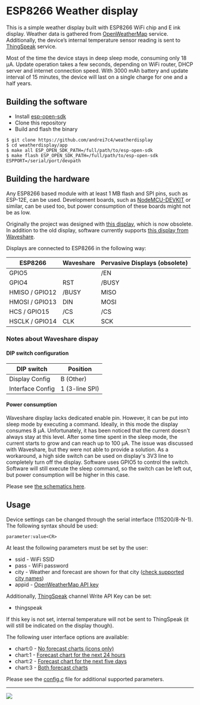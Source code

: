 # ESP8266 Weather display

This is a simple weather display built with ESP8266 WiFi chip and E ink display. Weather data is gathered from [OpenWeatherMap](http://openweathermap.org) service. Additionally, the device’s internal temperature sensor reading is sent to [ThingSpeak](https://thingspeak.com) service.

Most of the time the device stays in deep sleep mode, consuming only 18 µA. Update operation takes a few seconds, depending on WiFi router, DHCP server and internet connection speed. With 3000 mAh battery and update interval of 15 minutes, the device will last on a single charge for one and a half years.

## Building the software
- Install [esp-open-sdk](https://github.com/pfalcon/esp-open-sdk)
- Clone this repository
- Build and flash the binary
```
$ git clone https://github.com/andrei7c4/weatherdisplay
$ cd weatherdisplay/app
$ make all ESP_OPEN_SDK_PATH=/full/path/to/esp-open-sdk
$ make flash ESP_OPEN_SDK_PATH=/full/path/to/esp-open-sdk ESPPORT=/serial/port/devpath
```

## Building the hardware
Any ESP8266 based module with at least 1 MB flash and SPI pins, such as ESP-12E, can be used. Development boards, such as [NodeMCU-DEVKIT](https://github.com/nodemcu/nodemcu-devkit-v1.0) or similar, can be used too, but power consumption of these boards might not be as low.

Originally the project was designed with [this display](http://www.pervasivedisplays.com/kits/mpicosys740), which is now obsolete. In addition to the old display, software currently supports [this display from Waveshare](https://www.waveshare.com/7.5inch-e-paper-hat.htm).

Displays are connected to ESP8266 in the following way:

| ESP8266        | Waveshare    | Pervasive Displays (obsolete) |
| -------------- | ------------ | ----------------------------- |
| GPIO5          |              | /EN                           |
| GPIO4          | RST          | /BUSY                         |
| HMISO / GPIO12 | /BUSY        | MISO                          |
| HMOSI / GPIO13 | DIN          | MOSI                          |
| HCS / GPIO15   | /CS          | /CS                           |
| HSCLK / GPIO14 | CLK          | SCK                           |

### Notes about Waveshare dispay
#### DIP switch configuration

| DIP switch       | Position       |
| ---------------- | -------------- |
| Display Config   | B (Other)      |
| Interface Config | 1 (3-line SPI) |

#### Power consumption
Waveshare display lacks dedicated enable pin. However, it can be put into sleep mode by executing a command. Ideally, in this mode the display consumes 8 µA. Unfortunately, it has been noticed that the current doesn't always stay at this level. After some time spent in the sleep mode, the current starts to grow and can reach up to 100 µA. The issue was discussed with Waveshare, but they were not able to provide a solution. As a workaround, a high side switch can be used on display's 3V3 line to completely turn off the display. Software uses GPIO5 to control the switch. Software will still execute the sleep command, so the switch can be left out, but power consumption will be higher in this case.

Please see [the schematics here](schematics.pdf).

## Usage
Device settings can be changed through the serial interface (115200/8-N-1). The following syntax should be used:
```
parameter:value<CR>
```
At least the following parameters must be set by the user:
 - ssid - WiFi SSID
 - pass - WiFi password
 - city - Weather and forecast are shown for that city ([check supported city names](http://openweathermap.org/find))
 - appid - [OpenWeatherMap API key](http://openweathermap.org/appid) 

Additionally, [ThingSpeak](https://thingspeak.com) channel Write API Key can be set:
 - thingspeak

If this key is not set, internal temperature will not be sent to ThingSpeak (it will still be indicated on the display though).

The following user interface options are available:
 - chart:0 - [No forecast charts (icons only)](gui/chart0.png)
 - chart:1 - [Forecast chart for the next 24 hours](gui/chart1.png)
 - chart:2 - [Forecast chart for the next five days](gui/chart2.png)
 - chart:3 - [Both forecast charts](gui/chart3.png)

Please see the [config.c](app/src/config.c) file for additional supported parameters.

***
[![](http://img.youtube.com/vi/9eWtP8rnsAE/sddefault.jpg)](https://youtu.be/9eWtP8rnsAE)
